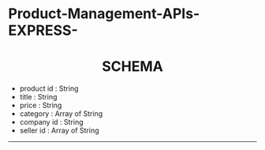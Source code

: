 # Product-Management-APIs-EXPRESS-
<h1 style="text-align:center">SCHEMA</h1>
<ul>
    <li>product id : String</li>
    <li>title : String</li>
    <li>price : String</li>
    <li>category : Array of String</li>
    <li>company id : String</li>
    <li>seller id : Array of String</li>
</ul>
<hr />